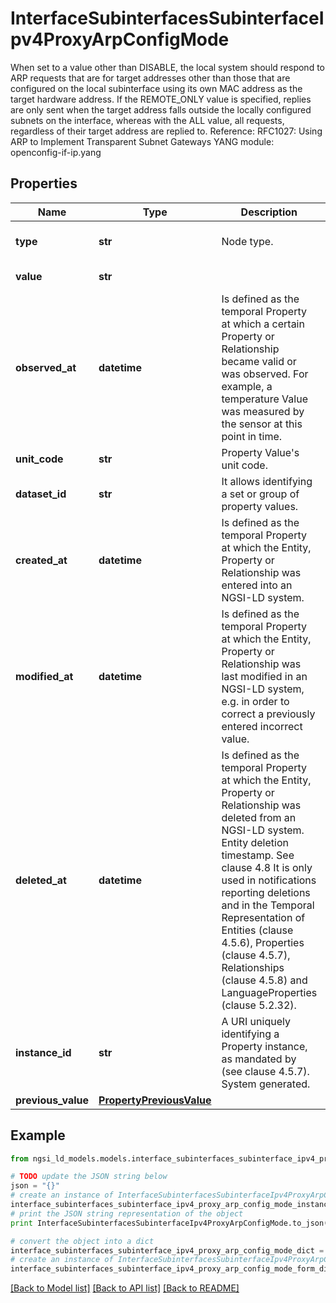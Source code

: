 # InterfaceSubinterfacesSubinterfaceIpv4ProxyArpConfigMode

When set to a value other than DISABLE, the local system should respond to ARP requests that are for target addresses other than those that are configured on the local subinterface using its own MAC address as the target hardware address. If the REMOTE_ONLY value is specified, replies are only sent when the target address falls outside the locally configured subnets on the interface, whereas with the ALL value, all requests, regardless of their target address are replied to.  Reference: RFC1027: Using ARP to Implement Transparent Subnet Gateways  YANG module: openconfig-if-ip.yang 

## Properties

Name | Type | Description | Notes
------------ | ------------- | ------------- | -------------
**type** | **str** | Node type.  | [optional] [default to 'Property']
**value** | **str** |  | [default to 'DISABLE']
**observed_at** | **datetime** | Is defined as the temporal Property at which a certain Property or Relationship became valid or was observed. For example, a temperature Value was measured by the sensor at this point in time.  | [optional] 
**unit_code** | **str** | Property Value&#39;s unit code.  | [optional] 
**dataset_id** | **str** | It allows identifying a set or group of property values.  | [optional] 
**created_at** | **datetime** | Is defined as the temporal Property at which the Entity, Property or Relationship was entered into an NGSI-LD system.  | [optional] [readonly] 
**modified_at** | **datetime** | Is defined as the temporal Property at which the Entity, Property or Relationship was last modified in an NGSI-LD system, e.g. in order to correct a previously entered incorrect value.  | [optional] [readonly] 
**deleted_at** | **datetime** | Is defined as the temporal Property at which the Entity, Property or Relationship was deleted from an NGSI-LD system.  Entity deletion timestamp. See clause 4.8 It is only used in notifications reporting deletions and in the Temporal Representation of Entities (clause 4.5.6), Properties (clause 4.5.7), Relationships (clause 4.5.8) and LanguageProperties (clause 5.2.32).  | [optional] [readonly] 
**instance_id** | **str** | A URI uniquely identifying a Property instance, as mandated by (see clause 4.5.7). System generated.  | [optional] [readonly] 
**previous_value** | [**PropertyPreviousValue**](PropertyPreviousValue.md) |  | [optional] 

## Example

```python
from ngsi_ld_models.models.interface_subinterfaces_subinterface_ipv4_proxy_arp_config_mode import InterfaceSubinterfacesSubinterfaceIpv4ProxyArpConfigMode

# TODO update the JSON string below
json = "{}"
# create an instance of InterfaceSubinterfacesSubinterfaceIpv4ProxyArpConfigMode from a JSON string
interface_subinterfaces_subinterface_ipv4_proxy_arp_config_mode_instance = InterfaceSubinterfacesSubinterfaceIpv4ProxyArpConfigMode.from_json(json)
# print the JSON string representation of the object
print InterfaceSubinterfacesSubinterfaceIpv4ProxyArpConfigMode.to_json()

# convert the object into a dict
interface_subinterfaces_subinterface_ipv4_proxy_arp_config_mode_dict = interface_subinterfaces_subinterface_ipv4_proxy_arp_config_mode_instance.to_dict()
# create an instance of InterfaceSubinterfacesSubinterfaceIpv4ProxyArpConfigMode from a dict
interface_subinterfaces_subinterface_ipv4_proxy_arp_config_mode_form_dict = interface_subinterfaces_subinterface_ipv4_proxy_arp_config_mode.from_dict(interface_subinterfaces_subinterface_ipv4_proxy_arp_config_mode_dict)
```
[[Back to Model list]](../README.md#documentation-for-models) [[Back to API list]](../README.md#documentation-for-api-endpoints) [[Back to README]](../README.md)


